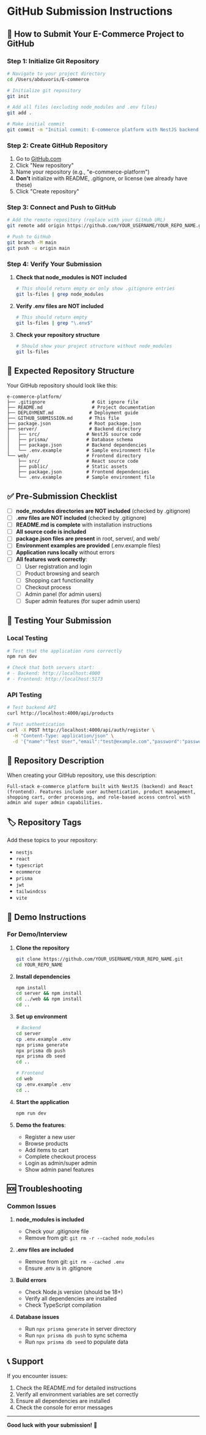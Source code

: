 # GitHub Submission Instructions

## 🚀 How to Submit Your E-Commerce Project to GitHub

### Step 1: Initialize Git Repository
```bash
# Navigate to your project directory
cd /Users/abduvoris/E-commerce

# Initialize git repository
git init

# Add all files (excluding node_modules and .env files)
git add .

# Make initial commit
git commit -m "Initial commit: E-commerce platform with NestJS backend and React frontend"
```

### Step 2: Create GitHub Repository
1. Go to [GitHub.com](https://github.com)
2. Click "New repository"
3. Name your repository (e.g., "e-commerce-platform")
4. **Don't** initialize with README, .gitignore, or license (we already have these)
5. Click "Create repository"

### Step 3: Connect and Push to GitHub
```bash
# Add the remote repository (replace with your GitHub URL)
git remote add origin https://github.com/YOUR_USERNAME/YOUR_REPO_NAME.git

# Push to GitHub
git branch -M main
git push -u origin main
```

### Step 4: Verify Your Submission
1. **Check that node_modules is NOT included**
   ```bash
   # This should return empty or only show .gitignore entries
   git ls-files | grep node_modules
   ```

2. **Verify .env files are NOT included**
   ```bash
   # This should return empty
   git ls-files | grep "\.env$"
   ```

3. **Check your repository structure**
   ```bash
   # Should show your project structure without node_modules
   git ls-files
   ```

## 📁 Expected Repository Structure

Your GitHub repository should look like this:

```
e-commerce-platform/
├── .gitignore                 # Git ignore file
├── README.md                  # Project documentation
├── DEPLOYMENT.md             # Deployment guide
├── GITHUB_SUBMISSION.md      # This file
├── package.json              # Root package.json
├── server/                   # Backend directory
│   ├── src/                 # NestJS source code
│   ├── prisma/              # Database schema
│   ├── package.json         # Backend dependencies
│   └── .env.example         # Sample environment file
└── web/                     # Frontend directory
    ├── src/                 # React source code
    ├── public/              # Static assets
    ├── package.json         # Frontend dependencies
    └── .env.example         # Sample environment file
```

## ✅ Pre-Submission Checklist

- [ ] **node_modules directories are NOT included** (checked by .gitignore)
- [ ] **.env files are NOT included** (checked by .gitignore)
- [ ] **README.md is complete** with installation instructions
- [ ] **All source code is included**
- [ ] **package.json files are present** in root, server/, and web/
- [ ] **Environment examples are provided** (.env.example files)
- [ ] **Application runs locally** without errors
- [ ] **All features work correctly**:
  - [ ] User registration and login
  - [ ] Product browsing and search
  - [ ] Shopping cart functionality
  - [ ] Checkout process
  - [ ] Admin panel (for admin users)
  - [ ] Super admin features (for super admin users)

## 🔧 Testing Your Submission

### Local Testing
```bash
# Test that the application runs correctly
npm run dev

# Check that both servers start:
# - Backend: http://localhost:4000
# - Frontend: http://localhost:5173
```

### API Testing
```bash
# Test backend API
curl http://localhost:4000/api/products

# Test authentication
curl -X POST http://localhost:4000/api/auth/register \
  -H "Content-Type: application/json" \
  -d '{"name":"Test User","email":"test@example.com","password":"password123"}'
```

## 📝 Repository Description

When creating your GitHub repository, use this description:

```
Full-stack e-commerce platform built with NestJS (backend) and React (frontend). Features include user authentication, product management, shopping cart, order processing, and role-based access control with admin and super admin capabilities.
```

## 🏷️ Repository Tags

Add these topics to your repository:
- `nestjs`
- `react`
- `typescript`
- `ecommerce`
- `prisma`
- `jwt`
- `tailwindcss`
- `vite`

## 🎯 Demo Instructions

### For Demo/Interview
1. **Clone the repository**
   ```bash
   git clone https://github.com/YOUR_USERNAME/YOUR_REPO_NAME.git
   cd YOUR_REPO_NAME
   ```

2. **Install dependencies**
   ```bash
   npm install
   cd server && npm install
   cd ../web && npm install
   cd ..
   ```

3. **Set up environment**
   ```bash
   # Backend
   cd server
   cp .env.example .env
   npx prisma generate
   npx prisma db push
   npx prisma db seed
   cd ..
   
   # Frontend
   cd web
   cp .env.example .env
   cd ..
   ```

4. **Start the application**
   ```bash
   npm run dev
   ```

5. **Demo the features**:
   - Register a new user
   - Browse products
   - Add items to cart
   - Complete checkout process
   - Login as admin/super admin
   - Show admin panel features

## 🆘 Troubleshooting

### Common Issues

1. **node_modules is included**
   - Check your .gitignore file
   - Remove from git: `git rm -r --cached node_modules`

2. **.env files are included**
   - Remove from git: `git rm --cached .env`
   - Ensure .env is in .gitignore

3. **Build errors**
   - Check Node.js version (should be 18+)
   - Verify all dependencies are installed
   - Check TypeScript compilation

4. **Database issues**
   - Run `npx prisma generate` in server directory
   - Run `npx prisma db push` to sync schema
   - Run `npx prisma db seed` to populate data

## 📞 Support

If you encounter issues:
1. Check the README.md for detailed instructions
2. Verify all environment variables are set correctly
3. Ensure all dependencies are installed
4. Check the console for error messages

---

**Good luck with your submission!** 🚀

